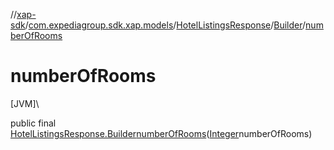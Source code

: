 //[xap-sdk](../../../../index.md)/[com.expediagroup.sdk.xap.models](../../index.md)/[HotelListingsResponse](../index.md)/[Builder](index.md)/[numberOfRooms](number-of-rooms.md)

# numberOfRooms

[JVM]\

public final [HotelListingsResponse.Builder](index.md)[numberOfRooms](number-of-rooms.md)([Integer](https://docs.oracle.com/javase/8/docs/api/java/lang/Integer.html)numberOfRooms)
